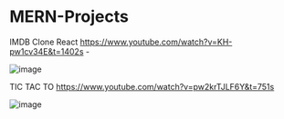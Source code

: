 # MERN-Projects

IMDB Clone React https://www.youtube.com/watch?v=KH-pw1cv34E&t=1402s - 

![image](https://user-images.githubusercontent.com/49728020/190143007-7e50c362-183d-4763-a225-f644369f5f5e.png)

TIC TAC TO   https://www.youtube.com/watch?v=pw2krTJLF6Y&t=751s

![image](https://user-images.githubusercontent.com/49728020/190340225-350a570b-61e8-4a2c-8d0a-c354fec2a379.png)


